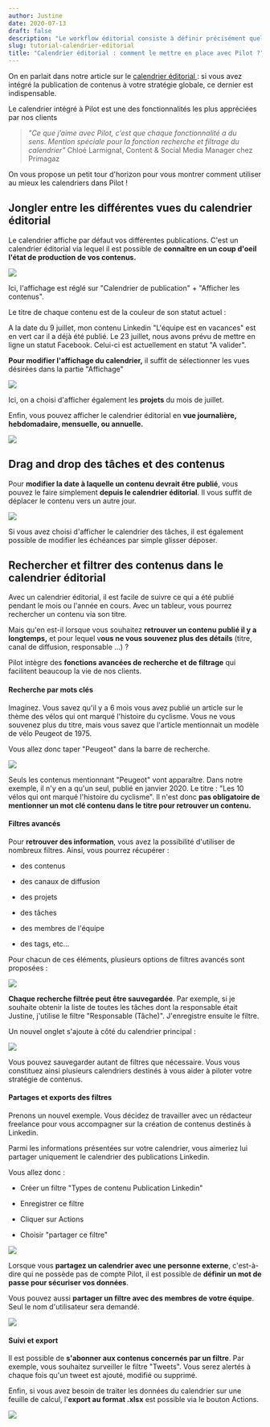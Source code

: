 ```yaml
---
author: Justine
date: 2020-07-13
draft: false
description: "Le workflow éditorial consiste à définir précisément quel est le rôle de chaque membre de l'équipe par rapport à la production contenus. Ce workflow peut accompagner le contenu sur toute sa durée de vie."
slug: tutorial-calendrier-editorial
title: "Calendrier éditorial : comment le mettre en place avec Pilot ?"
---
```


On en parlait dans notre article sur le [calendrier éditorial ](https://www.pilot.pm/blog/calendrier-editorial/): si vous avez intégré la publication de contenus à votre stratégie globale, ce dernier est indispensable.

Le calendrier intégré à Pilot est une des fonctionnalités les plus appréciées par nos clients

> _"Ce que j’aime avec Pilot, c’est que chaque fonctionnalité a du sens. Mention spéciale pour la fonction recherche et filtrage du calendrier"_ Chloé Larmignat, Content & Social Media Manager chez Primagaz

On vous propose un petit tour d'horizon pour vous montrer comment utiliser au mieux les calendriers dans Pilot !

## Jongler entre les différentes vues du calendrier éditorial

Le calendrier affiche par défaut vos différentes publications. C'est un calendrier éditorial via lequel il est possible de **connaître en un coup d'oeil l'état de production de vos contenus.**

![](https://pilotapp-leader.s3.amazonaws.com/assets/136/35479/136_35479_original.gif)

Ici, l'affichage est réglé sur "Calendrier de publication" + "Afficher les contenus".

Le titre de chaque contenu est de la couleur de son statut actuel :

A la date du 9 juillet, mon contenu Linkedin "L'équipe est en vacances" est en vert car il a déjà été publié. Le 23 juillet, nous avons prévu de mettre en ligne un statut Facebook. Celui-ci est actuellement en statut "A valider".

**Pour modifier l'affichage du calendrier,** il suffit de sélectionner les vues désirées dans la partie "Affichage"

![](https://pilotapp-leader.s3.amazonaws.com/assets/136/35486/136_35486_working.jpg)

Ici, on a choisi d'afficher également les **projets** du mois de juillet.

Enfin, vous pouvez afficher le calendrier éditorial en **vue journalière, hebdomadaire, mensuelle, ou annuelle.**

![](https://pilotapp-leader.s3.amazonaws.com/assets/136/35485/136_35485_working.jpg)

## Drag and drop des tâches et des contenus

Pour **modifier la date à laquelle un contenu devrait être publié**, vous pouvez le faire simplement **depuis le calendrier éditorial**. Il vous suffit de déplacer le contenu vers un autre jour.

![](https://pilotapp-leader.s3.amazonaws.com/assets/136/35483/136_35483_original.gif)

Si vous avez choisi d'afficher le calendrier des tâches, il est également possible de modifier les échéances par simple glisser déposer.

## Rechercher et filtrer des contenus dans le calendrier éditorial

Avec un calendrier éditorial, il est facile de suivre ce qui a été publié pendant le mois ou l'année en cours. Avec un tableur, vous pourrez rechercher un contenu via son titre.

Mais qu'en est-il lorsque vous souhaitez **retrouver un contenu publié il y a longtemps,** et pour lequel v**ous ne vous souvenez plus des détails** (titre, canal de diffusion, responsable ...) ?

Pilot intègre des **fonctions avancées de recherche et de filtrage** qui facilitent beaucoup la vie de nos clients.

#### Recherche par mots clés

Imaginez. Vous savez qu'il y a 6 mois vous avez publié un article sur le thème des vélos qui ont marqué l'histoire du cyclisme. Vous ne vous souvenez plus du titre, mais vous savez que l'article mentionnait un modèle de vélo Peugeot de 1975.

Vous allez donc taper "Peugeot" dans la barre de recherche.

![](https://pilotapp-leader.s3.amazonaws.com/assets/136/35490/136_35490_working.jpg)

Seuls les contenus mentionnant "Peugeot" vont apparaître. Dans notre exemple, il n'y en a qu'un seul, publié en janvier 2020. Le titre : "Les 10 vélos qui ont marqué l'histoire du cyclisme". Il n'est donc **pas obligatoire de mentionner un mot clé contenu dans le titre pour retrouver un contenu.**

#### Filtres avancés

Pour **retrouver des information**, vous avez la possibilité d'utiliser de nombreux filtres. Ainsi, vous pourrez récupérer :

-   des contenus

-   des canaux de diffusion

-   des projets

-   des tâches

-   des membres de l'équipe

-   des tags, etc...

Pour chacun de ces éléments, plusieurs options de filtres avancés sont proposées :

![](https://pilotapp-leader.s3.amazonaws.com/assets/136/35521/136_35521_original.gif)

**Chaque recherche filtrée peut être sauvegardée**. Par exemple, si je souhaite obtenir la liste de toutes les tâches dont la responsable était Justine, j'utilise le filtre "Responsable (Tâche)". J'enregistre ensuite le filtre.

Un nouvel onglet s'ajoute à côté du calendrier principal :

![](https://pilotapp-leader.s3.amazonaws.com/assets/136/35522/136_35522_original.png)

Vous pouvez sauvegarder autant de filtres que nécessaire. Vous vous constituez ainsi plusieurs calendriers destinés à vous aider à piloter votre stratégie de contenus.

#### Partages et exports des filtres

Prenons un nouvel exemple. Vous décidez de travailler avec un rédacteur freelance pour vous accompagner sur la création de contenus destinés à Linkedin.

Parmi les informations présentées sur votre calendrier, vous aimeriez lui partager uniquement le calendrier des publications Linkedin.

Vous allez donc :

-   Créer un filtre "Types de contenu Publication Linkedin"

-   Enregistrer ce filtre

-   Cliquer sur Actions

-   Choisir "partager ce filtre"

![](https://pilotapp-leader.s3.amazonaws.com/assets/136/35523/136_35523_original.gif)

Lorsque vous **partagez un calendrier avec une personne externe**, c'est-à-dire qui ne possède pas de compte Pilot, il est possible de **définir un mot de passe pour sécuriser vos données**.

Vous pouvez aussi **partager un filtre avec des membres de votre équipe**. Seul le nom d'utilisateur sera demandé.

![](https://pilotapp-leader.s3.amazonaws.com/assets/136/35524/136_35524_working.jpg)

#### Suivi et export

Il est possible de **s'abonner aux contenus concernés par un filtre**. Par exemple, vous souhaitez surveiller le filtre "Tweets". Vous serez alertés à chaque fois qu'un tweet est ajouté, modifié ou supprimé.

Enfin, si vous avez besoin de traiter les données du calendrier sur une feuille de calcul, l'**export au format .xlsx** est possible via le bouton Actions.

![](https://pilotapp-leader.s3.amazonaws.com/assets/136/35533/136_35533_original.png)
